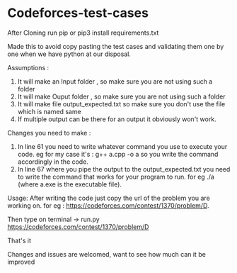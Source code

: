 # Codeforces-test-cases

After Cloning run pip or pip3 install requirements.txt


Made this to avoid copy pasting the test cases and validating them one by one when we have python at our disposal.

Assumptions :
1. It will make an Input folder , so make sure you are not using such a folder
2. It will make Ouput folder , so make sure you are not using such a folder
3. It will make file output_expected.txt so make sure you don't use the file which is named same
4. If multiple output can be there for an output it obviously won't work.


Changes you need to make : 
1. In line 61 you need to write whatever command you use to execute your code. eg for my case it's : g++ a.cpp -o a
    so you write the command accordingly in the code.
2. In line 67 where you pipe the output to the output_expected.txt you need to write the command that works for your program to run. for eg ./a (where a.exe is the executable file).

Usage:
After writing the code just copy the url of the problem you are working on. for eg : https://codeforces.com/contest/1370/problem/D.

Then type on terminal -> run.py https://codeforces.com/contest/1370/problem/D 

That's it

Changes and issues are welcomed, want to see how much can it be improved
